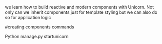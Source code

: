 


we learn how to build reactive and modern components with Unicorn. Not only can we inherit components just for template styling but we can also do so for application logic


#creating components commands

Python manage.py startunicorn <appname> <componentname>
